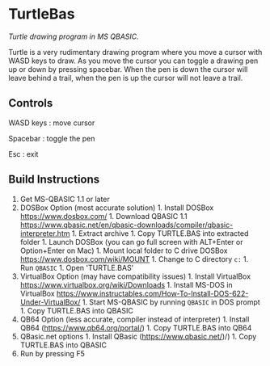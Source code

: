 # TurtleBas

*Turtle drawing program in MS QBASIC.*

Turtle is a very rudimentary drawing program where you move a cursor with WASD keys to draw.
As you move the cursor you can toggle a drawing pen up or down by pressing spacebar.
When the pen is down the cursor will leave behind a trail, when the pen is up the cursor will not
leave a trail.

## Controls

WASD keys
: move cursor

Spacebar
: toggle the pen

Esc
: exit

## Build Instructions

1. Get MS-QBASIC 1.1 or later
  1. DOSBox Option (most accurate solution)
    1. Install DOSBox https://www.dosbox.com/
    1. Download QBASIC 1.1 https://www.qbasic.net/en/qbasic-downloads/compiler/qbasic-interpreter.htm
    1. Extract archive
    1. Copy TURTLE.BAS into extracted folder
    1. Launch DOSBox (you can go full screen with ALT+Enter or Option+Enter on Mac)
    1. Mount local folder to C drive DOSBox https://www.dosbox.com/wiki/MOUNT
    1. Change to C directory `c:`
    1. Run `QBASIC`
    1. Open 'TURTLE.BAS'
  1. VirtualBox Option (may have compatibility issues)
    1. Install VirtualBox https://www.virtualbox.org/wiki/Downloads
    1. Install MS-DOS in VirtualBox https://www.instructables.com/How-To-Install-DOS-622-Under-VirtualBox/
    1. Start MS-QBASIC by running `QBASIC` in DOS prompt
    1. Copy TURTLE.BAS into QBASIC
  1. QB64 Option (less accurate, compiler instead of interpreter)
    1. Install QB64 (https://www.qb64.org/portal/)
    1. Copy TURTLE.BAS into QB64    
  1. QBasic.net options
    1. Install QBasic (https://www.qbasic.net/)/)
    1. Copy TURTLE.BAS into QBASIC    
1. Run by pressing F5

